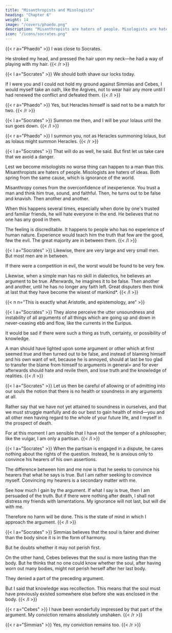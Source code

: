 ```yaml
---
title: "Misanthropists and Misologists"
heading: "Chapter 6"
weight: 14
image: "/covers/phaedo.png"
description: "Misanthropists are haters of people. Misologists are haters of ideas. Both spring from the same cause, which is ignorance of the world"
icon: "/icons/socrates.png"
---
```




{{< r a="Phaedo" >}}
I was close to Socrates.

 <!-- on his right hand, seated on a sort of stool. He was on a couch which was a good deal higher.  -->

He stroked my head, and pressed the hair upon my neck—he had a way of playing with my hair.
{{< /r >}}


{{< l a="Socrates" >}}
We should both shave our locks today. 

<!-- To-day, he replied, and not to-morrow, if this argument dies and we cannot bring it to life again, you and I will ; and  -->


If I were you and I could not hold my ground against Simmias and Cebes, I would myself take an oath, like the Argives, not to wear hair any more until I had renewed the conflict and defeated them.
{{< /l >}}


{{< r a="Phaedo" >}}
Yes, but Heracles himself is said not to be a match for two.
{{< /r >}}


{{< l a="Socrates" >}}
Summon me then, and I will be your Iolaus until the sun goes down.
{{< /l >}}

{{< r a="Phaedo" >}}
I summon you, not as Heracles summoning Iolaus, but as Iolaus might summon Heracles.
{{< /r >}}


{{< l a="Socrates" >}}
That will do as well, he said. But first let us take care that we avoid a danger.

Lest we become misologists no worse thing can happen to a man than this. Misanthropists are haters of people. Misologists are haters of ideas. Both spring from the same cause, which is ignorance of the world. 

Misanthropy comes from the overconfidence of inexperience. You trust a man and think him true, sound, and faithful. Then, he turns out to be false and knavish. Then another and another. 

When this happens several times, especially when done by one's trusted and familiar friends, he will hate everyone in the end. He believes that no one has any good in them.

The feeling is discreditable. It happens to people who has no experience of human nature. Experience would teach him the truth that few are the good, few the evil. The great majority are in between them.
{{< /l >}}


{{< l a="Socrates" >}}
Likewise, there are very large and very small men. But most men are in between.  

<!-- Of the size extremes, the most common is a very large or very small man. This applies generally to all extremes, whether of great and small, or swift and slow, or fair and foul, or black and white= and whether the instances you select be men or dogs or anything else, few are the extremes, but many are in the mean between them. -->

If there were a competition in evil, the worst would be found to be very few.

<!-- Although in this respect arguments are unlike men—there I was led on by you to say more than I had intended; but the point of comparison was, that 
 -->

Likewise, when a simple man has no skill in dialectics, he believes an argument to be true. Afterwards, he imagines it to be false. <!-- , whether really false or not, and --> Then another and another, until he has no longer any faith left. Great disputers then think at last that they have become the wisest of mankind*. 
{{< /l >}}


{{< n n="This is exactly what Aristotle, and epistemology, are" >}}
 

{{< l a="Socrates" >}}
They alone perceive the utter unsoundness and instability of all arguments of all things which are going up and down in never-ceasing ebb and flow, like the currents in the Euripus.

It would be sad if there were such a thing as truth, certainty, or possibility of knowledge. 

A man should have lighted upon some argument or other which at first seemed true and then turned out to be false, and instead of blaming himself and his own want of wit, because he is annoyed, should at last be too glad to transfer the blame from himself to arguments in general= and for ever afterwards should hate and revile them, and lose truth and the knowledge of realities.
{{< /l >}}


{{< l a="Socrates" >}}
Let us then be careful of allowing or of admitting into our souls the notion that there is no health or soundness in any arguments at all. 

Rather say that we have not yet attained to soundness in ourselves, and that we must struggle manfully and do our best to gain health of mind—you and all other men having regard to the whole of your future life, and I myself in the prospect of death. 

For at this moment I am sensible that I have not the temper of a philosopher; like the vulgar, I am only a partisan. 
{{< /l >}}


{{< l a="Socrates" >}}
When the partisan is engaged in a dispute, he cares nothing about the rights of the question. Instead, he is anxious only to convince his hearers of his own assertions. 

The difference between him and me now is that he seeks to convince his hearers that what he says is true. But I am rather seeking to convince myself. Convincing my hearers is a secondary matter with me. 

See how much I gain by the argument. If what I say is true, then I am persuaded of the truth. But if there were nothing after death, I shall not distress my friends with lamentations. My ignorance will not last, but will die with me. 

Therefore no harm will be done. This is the state of mind in which I approach the argument. 
{{< /l >}}


<!-- I would ask you to be thinking of the truth and not of Socrates= agree with me, if I seem to you to be speaking the truth; or if not, withstand me might and main, that I may not deceive you as well as myself in my enthusiasm, and like the bee, leave my sting in you before I die. -->

{{< l a="Socrates" >}}
Simmias believes that the soul is fairer and diviner than the body since it is in the form of harmony.

But he doubts whether it may not perish first. 

 <!-- has misgivings whether the soul, although  -->

On the other hand, Cebes believes that the soul is more lasting than the body. But he thinks that no one could know whether the soul, after having worn out many bodies, might not perish herself after her last body.

<!-- This destruction of the soul, for in the body the work of destruction is ever going on.  -->

They denied a part of the preceding argument. 
<!-- And what did you think, he said, of that part of the argument in which we said that -->

But I said that knowledge was recollection. This means that the soul must have previously existed somewhere else before she was enclosed in the body.
{{< /l >}}


{{< r a="Cebes" >}}
I have been wonderfully impressed by that part of the argument. My conviction remains absolutely unshaken.
{{< /r >}}

{{< r a="Simmias" >}}
Yes, my conviction remains too.
{{< /r >}}
<!-- I could hardly imagine the possibility of his ever thinking differently. -->



